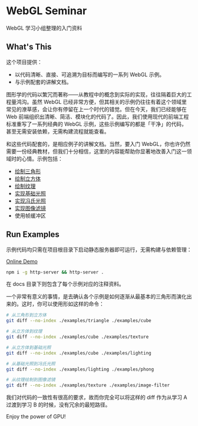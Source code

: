 # WebGL Seminar
WebGL 学习小组整理的入门资料


## What's This
这个项目提供：

* 以代码清晰、直接、可追溯为目标而编写的一系列 WebGL 示例。
* 与示例配套的讲解文档。

图形学的代码以繁冗而著称——从教程中的概念到实际的实现，往往隔着巨大的工程量鸿沟。虽然 WebGL 已经非常方便，但其相关的示例仍往往有着这个领域里常见的潦草感，会让你有停留在上一个时代的错觉。但在今天，我们已经能够在 Web 前端组织出清晰、简洁、模块化的代码了。因此，我们使用现代的前端工程标准重写了一系列经典的 WebGL 示例，这些示例编写的都是「干净」的代码，甚至无需安装依赖，无需构建流程就能查看。

和这些代码配套的，是相应例子的讲解文档。当然，要入门 WebGL，你也许仍然需要一份经典教材，但我们十分相信，这里的内容能帮助你显著地改善入门这一领域时的心情。示例包括：

* [绘制三角形](./examples/triangle)
* [绘制立方体](./examples/cube)
* [绘制纹理](./examples/texture)
* [实现基础光照](./examples/lighting)
* [实现冯氏光照](./examples/phong)
* [实现图像滤镜](./examples/image-filter)
* 使用帧缓冲区


## Run Examples
示例代码均只需在项目根目录下启动静态服务器即可运行，无需构建与依赖管理：

[Online Demo](https://doodlewind.github.io/webgl-seminar/examples)

``` bash
npm i -g http-server && http-server .
```

在 docs 目录下则包含了每个示例对应的注释资料。

一个非常有意义的事情，是去确认各个示例是如何逐渐从最基本的三角形而演化出来的。这时，你可以使用形如这样的命令：

``` bash
# 从三角形到立方体
git diff --no-index ./examples/triangle ./examples/cube

# 从立方体到纹理
git diff --no-index ./examples/cube ./examples/texture

# 从立方体到基础光照
git diff --no-index ./examples/cube ./examples/lighting

# 从基础光照到冯氏光照
git diff --no-index ./examples/lighting ./examples/phong

# 从纹理绘制到图像滤镜
git diff --no-index ./examples/texture ./examples/image-filter
```

我们对代码的一致性有很高的要求，故而你完全可以将这样的 diff 作为从学习 A 过渡到学习 B 的时候，没有冗余的最短路径。

Enjoy the power of GPU!

